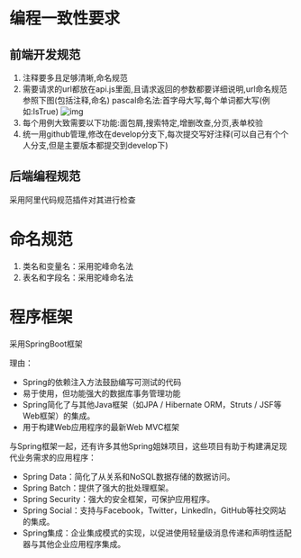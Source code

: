 # 编程一致性要求

## 前端开发规范

1.  注释要多且足够清晰,命名规范
2.  需要请求的url都放在api.js里面,且请求返回的参数都要详细说明,url命名规范参照下图(包括注释,命名) pascal命名法:首字母大写,每个单词都大写(例如:IsTrue)
    ![img](https://tongji4m3.oss-cn-beijing.aliyuncs.com/clip_image002.jpg)
3.  每个用例大致需要以下功能:面包屑,搜索特定,增删改查,分页,表单校验
4.  统一用github管理,修改在develop分支下,每次提交写好注释(可以自己有个个人分支,但是主要版本都提交到develop下)

## 后端编程规范

采用阿里代码规范插件对其进行检查

# 命名规范

1.  类名和变量名：采用驼峰命名法
2.  表名和字段名：采用驼峰命名法

# 程序框架

采用SpringBoot框架

理由：

-   Spring的依赖注入方法鼓励编写可测试的代码
-   易于使用，但功能强大的数据库事务管理功能
-   Spring简化了与其他Java框架（如JPA / Hibernate ORM，Struts / JSF等Web框架）的集成。
-   用于构建Web应用程序的最新Web MVC框架

与Spring框架一起，还有许多其他Spring姐妹项目，这些项目有助于构建满足现代业务需求的应用程序：

-   Spring Data：简化了从关系和NoSQL数据存储的数据访问。
-   Spring Batch：提供了强大的批处理框架。
-   Spring Security：强大的安全框架，可保护应用程序。
-   Spring Social：支持与Facebook，Twitter，LinkedIn，GitHub等社交网站的集成。
-   Spring集成：企业集成模式的实现，以促进使用轻量级消息传递和声明性适配器与其他企业应用程序集成。